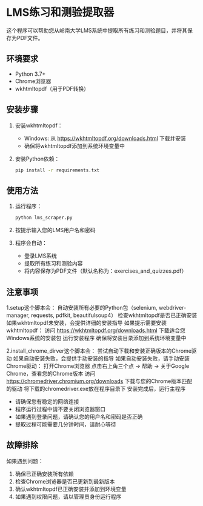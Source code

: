 # LMS练习和测验提取器

这个程序可以帮助您从岭南大学LMS系统中提取所有练习和测验题目，并将其保存为PDF文件。

## 环境要求

- Python 3.7+
- Chrome浏览器
- wkhtmltopdf（用于PDF转换）

## 安装步骤

1. 安装wkhtmltopdf：
   - Windows: 从 https://wkhtmltopdf.org/downloads.html 下载并安装
   - 确保将wkhtmltopdf添加到系统环境变量中

2. 安装Python依赖：
   ```bash
   pip install -r requirements.txt
   ```

## 使用方法

1. 运行程序：
   ```bash
   python lms_scraper.py
   ```

2. 按提示输入您的LMS用户名和密码

3. 程序会自动：
   - 登录LMS系统
   - 提取所有练习和测验内容
   - 将内容保存为PDF文件（默认名称为：exercises_and_quizzes.pdf）

## 注意事项

1.setup这个脚本会：
自动安装所有必要的Python包（selenium, webdriver-manager, requests, pdfkit, beautifulsoup4）
检查wkhtmltopdf是否已正确安装
如果wkhtmltopdf未安装，会提供详细的安装指导
如果提示需要安装wkhtmltopdf：
访问 https://wkhtmltopdf.org/downloads.html
下载适合您Windows系统的安装包
运行安装程序
确保将安装目录添加到系统环境变量中

2.install_chrome_dirver这个脚本会：
尝试自动下载和安装正确版本的Chrome驱动
如果自动安装失败，会提供手动安装的指导
如果自动安装失败，请手动安装Chrome驱动：
打开Chrome浏览器
点击右上角三个点 -> 帮助 -> 关于Google Chrome，查看您的Chrome版本
访问 https://chromedriver.chromium.org/downloads
下载与您的Chrome版本匹配的驱动
将下载的chromedriver.exe放在程序目录下
安装完成后，运行主程序

- 请确保您有稳定的网络连接
- 程序运行过程中请不要关闭浏览器窗口
- 如果遇到登录问题，请确认您的用户名和密码是否正确
- 提取过程可能需要几分钟时间，请耐心等待
## 故障排除

如果遇到问题：

1. 确保已正确安装所有依赖
2. 检查Chrome浏览器是否已更新到最新版本
3. 确认wkhtmltopdf已正确安装并添加到环境变量
4. 如果遇到权限问题，请以管理员身份运行程序
